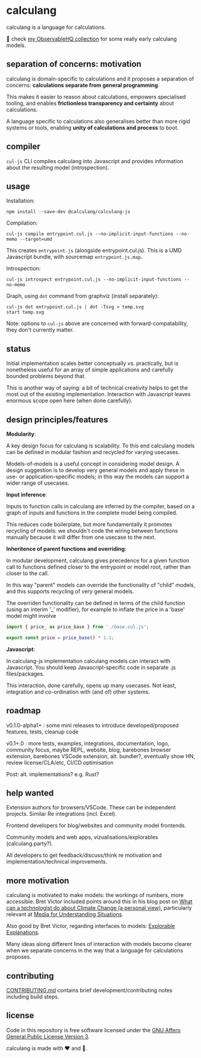 # calculang

calculang is a language for calculations.

:hatching_chick: check [my ObservableHQ collection](https://observablehq.com/collection/@declann/calculang) for some really early calculang models.

## separation of concerns: motivation

calculang is domain-specific to calculations and it proposes a separation of concerns: **calculations separate from general programming**.

This makes it easier to reason about calculations, empowers specialised tooling, and enables **frictionless transparency and certainty** about calculations.

A language specific to calculations also generalises better than more rigid systems or tools, enabling **unity of calculations and process** to boot.

## compiler

`cul-js` CLI compiles calculang into Javascript and provides information about the resulting model (introspection).

## usage

Installation:

```shell
npm install --save-dev @calculang/calculang-js
```

Compilation:

```shell
cul-js compile entrypoint.cul.js --no-implicit-input-functions --no-memo --target=umd
```

This creates `entrypoint.js` (alongside entrypoint.cul.js). This is a UMD Javascript bundle, with sourcemap `entrypoint.js.map`.

Introspection:

```shell
cul-js introspect entrypoint.cul.js --no-implicit-input-functions --no-memo
```

Graph, using `dot` command from graphviz (install separately):

```shell
cul-js dot entrypoint.cul.js | dot -Tsvg > temp.svg
start temp.svg
```

Note: options to `cul-js` above are concerned with forward-compatability, they don't currently matter.

## status

Initial implementation scales better conceptually vs. practically, but is nonetheless useful for an array of simple applications and carefully bounded problems beyond that.

This is another way of saying: a bit of technical creativity helps to get the most out of the existing implementation. Interaction with Javascript leaves enormous scope open here (when done carefully).

## design principles/features

**Modularity**:

A key design focus for calculang is scalability. To this end calculang models can be defined in modular fashion and recycled for varying usecases.

Models-of-models is a useful concept in considering model design. A design suggestion is to develop very general models and apply these in use- or application-specific models; in this way the models can support a wider range of usecases.

**Input inference**:

Inputs to function calls in calculang are inferred by the compiler, based on a graph of inputs and functions in the complete model being compiled.

This reduces code boilerplate, but more fundamentally it promotes recycling of models: we shouldn't code the wiring between functions manually because it will differ from one usecase to the next.

**Inheritence of parent functions and overriding**:

In modular development, calculang gives precedence for a given function call to functions defined closer to the entrypoint or model root, rather than closer to the call.

In this way "parent" models can override the functionality of "child" models, and this supports recycling of very general models.

The overriden functionality can be defined in terms of the child function (using an interim '_' modifier), for example to inflate the price in a 'base' model might involve

```javascript
import { price_ as price_base } from './base.cul.js';

export const price = price_base() * 1.1;
```

**Javascript**:

In calculang-js implementation calculang models can interact with Javascript. You should keep Javascript-specific code in separate .js files/packages.

This interaction, done carefully, opens up many usecases. Not least, integration and co-ordination with (and of) other systems.

## roadmap

v0.1.0-alpha1+ : some mini releases to introduce developed/proposed features, tests, cleanup code

v0.1+.0 : more tests, examples, integrations, documentation, logo, community focus,  maybe REPL, website, blog, barebones browser extension, barebones VSCode extension, alt. bundler?, eventually show HN, review license/CLA/etc, CI/CD optimisation

Post: alt. implementations? e.g. Rust?

## help wanted

Extension authors for browsers/VSCode. These can be independent projects. Similar Re integrations (incl. Excel).

Frontend developers for blog/websites and community model frontends.

Community models and web apps, vizualisations/explorables (calculang.party?).

All developers to get feedback/discuss/think re motivation and implementation/technical improvements.

## more motivation

calculang is motivated to make models: the workings of numbers, more accessible. Bret Victor included points around this in his blog post on [What can a technologist do about Climate Change (a personal view)](http://worrydream.com/ClimateChange), particularly relevant at [Media for Understanding Situations](http://worrydream.com/ClimateChange/#media).

Also good by Bret Victor, regarding interfaces to models: [Explorable Explanations](http://worrydream.com/#!/ExplorableExplanations).

Many ideas along different lines of interaction with models become clearer when we separate concerns in the way that a language for calculations proposes.

## contributing

[CONTRIBUTING.md](./CONTRIBUTING.md) contains brief development/contributing notes including build steps.

## license

Code in this repository is free software licensed under the [GNU Affero General Public License Version 3](LICENSE).

calculang is made with ❤️ and 🧉.
